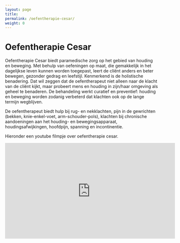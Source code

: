 ```yaml
---
layout: page
title: 
permalink: /oefentherapie-cesar/
weight: 0
---
```

# Oefentherapie Cesar

Oefentherapie Cesar biedt paramedische zorg op het gebied van houding en beweging. Met behulp van oefeningen op maat, die gemakkelijk in het dagelijkse leven kunnen worden toegepast, leert de cliënt anders en beter bewegen, gezonder gedrag en leefstijl. Kenmerkend is de holistische benadering. Dat wil zeggen dat de oefentherapeut niet alleen naar de klacht van de cliënt kijkt, maar probeert mens en houding in zijn/haar omgeving als geheel te benaderen. De behandeling werkt curatief en preventief: houding en beweging worden zodanig verbeterd dat klachten ook op de lange termijn wegblijven.

De oefentherapeut biedt hulp bij rug- en nekklachten, pijn in de gewrichten (bekken, knie-enkel-voet, arm-schouder-pols), klachten bij chronische aandoeningen aan het houding- en bewegingsapparaat, houdingsafwijkingen, hoofdpijn, spanning en incontinentie. 

Hieronder een youtube filmpje over oefentherapie cesar.

<iframe width="560" height="315" src="https://www.youtube-nocookie.com/embed/u6mbFQ5jryM" title="YouTube video player" frameborder="0" allow="accelerometer; autoplay; clipboard-write; encrypted-media; gyroscope; picture-in-picture" allowfullscreen></iframe>